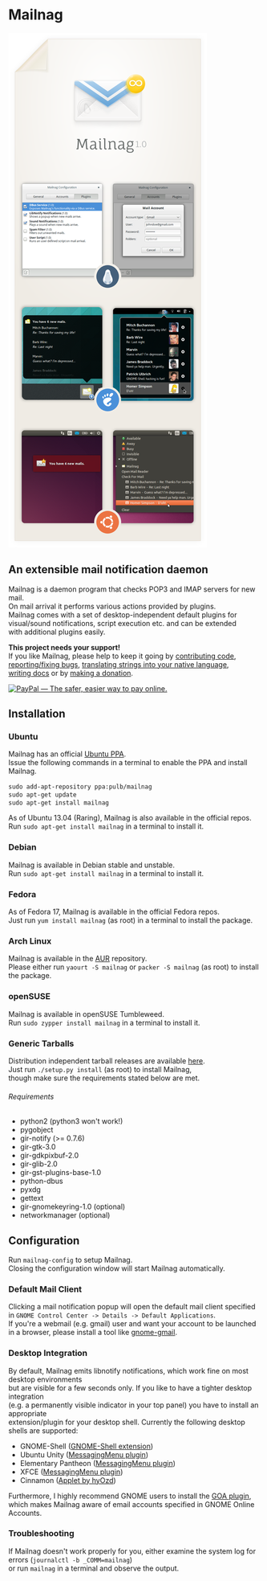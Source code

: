 # Mailnag
![Screenshot](https://raw.githubusercontent.com/pulb/mailnag-design/master/Flyer/Mailnag_flyer2.png)

## An extensible mail notification daemon

Mailnag is a daemon program that checks POP3 and IMAP servers for new mail.  
On mail arrival it performs various actions provided by plugins.  
Mailnag comes with a set of desktop-independent default plugins for  
visual/sound notifications, script execution etc. and can be extended  
with additional plugins easily.

__This project needs your support!__  
If you like Mailnag, please help to keep it going by [contributing code](https://github.com/pulb/mailnag),  
[reporting/fixing bugs](https://github.com/pulb/mailnag/issues), [translating strings into your native language](https://translations.launchpad.net/mailnag),  
[writing docs](https://github.com/pulb/mailnag/wiki) or by [making a donation](https://www.paypal.com/cgi-bin/webscr?cmd=_s-xclick&hosted_button_id=8F5FNJ3U4N7AW).  

<a href="https://www.paypal.com/cgi-bin/webscr?cmd=_s-xclick&hosted_button_id=8F5FNJ3U4N7AW" target="_blank">
<img src="https://www.paypalobjects.com/en_US/GB/i/btn/btn_donateCC_LG.gif" alt="PayPal — The safer, easier way to pay online."/></a>

## Installation

### Ubuntu
Mailnag has an official [Ubuntu PPA](https://launchpad.net/~pulb/+archive/mailnag).  
Issue the following commands in a terminal to enable the PPA and install Mailnag.  

    sudo add-apt-repository ppa:pulb/mailnag
    sudo apt-get update
    sudo apt-get install mailnag

As of Ubuntu 13.04 (Raring), Mailnag is also available in the official repos.  
Run `sudo apt-get install mailnag` in a terminal to install it.

### Debian
Mailnag is available in Debian stable and unstable.  
Run `sudo apt-get install mailnag` in a terminal to install it.

### Fedora
As of Fedora 17, Mailnag is available in the official Fedora repos.  
Just run `yum install mailnag` (as root) in a terminal to install the package.

### Arch Linux
Mailnag is available in the [AUR](https://aur.archlinux.org/packages/mailnag/) repository.  
Please either run `yaourt -S mailnag` or `packer -S mailnag` (as root) to install the package.

### openSUSE
Mailnag is available in openSUSE Tumbleweed.  
Run `sudo zypper install mailnag` in a terminal to install it.

### Generic Tarballs
Distribution independent tarball releases are available [here](https://launchpad.net/mailnag/trunk/mailnag-master).  
Just run `./setup.py install` (as root) to install Mailnag,  
though make sure the requirements stated below are met.

###### Requirements
* python2 (python3 won't work!)
* pygobject
* gir-notify (>= 0.7.6)
* gir-gtk-3.0
* gir-gdkpixbuf-2.0
* gir-glib-2.0
* gir-gst-plugins-base-1.0
* python-dbus
* pyxdg
* gettext
* gir-gnomekeyring-1.0 (optional)
* networkmanager (optional)


## Configuration
Run `mailnag-config` to setup Mailnag.  
Closing the configuration window will start Mailnag automatically.

### Default Mail Client
Clicking a mail notification popup will open the default mail client specified in `GNOME Control Center -> Details -> Default Applications`.  
If you're a webmail (e.g. gmail) user and want your account to be launched in a browser, please install a tool like [gnome-gmail](http://gnome-gmail.sourceforge.net).

### Desktop Integration
By default, Mailnag emits libnotify notifications, which work fine on most desktop environments  
but are visible for a few seconds only. If you like to have a tighter desktop integration  
(e.g. a permanently visible indicator in your top panel) you have to install an appropriate  
extension/plugin for your desktop shell. Currently the following desktop shells are supported:  
* GNOME-Shell ([GNOME-Shell extension](https://github.com/pulb/mailnag-gnome-shell))  
* Ubuntu Unity ([MessagingMenu plugin](https://github.com/pulb/mailnag-messagingmenu-plugin))  
* Elementary Pantheon ([MessagingMenu plugin](https://github.com/pulb/mailnag-messagingmenu-plugin))  
* XFCE ([MessagingMenu plugin](https://github.com/pulb/mailnag-messagingmenu-plugin))  
* Cinnamon ([Applet by hyOzd](https://bitbucket.org/hyOzd/mailnagapplet))  
  
Furthermore, I highly recommend GNOME users to install the [GOA plugin](https://github.com/pulb/mailnag-goa-plugin),  
which makes Mailnag aware of email accounts specified in GNOME Online Accounts.  

### Troubleshooting
If Mailnag doesn't work properly for you, either examine the system log for errors (`journalctl -b _COMM=mailnag`)  
or run `mailnag` in a terminal and observe the output.
